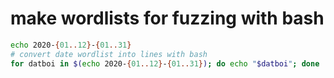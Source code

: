 # make wordlists for fuzzing with bash
```bash
echo 2020-{01..12}-{01..31}
# convert date wordlist into lines with bash
for datboi in $(echo 2020-{01..12}-{01..31}); do echo "$datboi"; done
```
